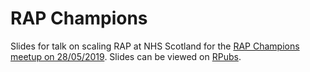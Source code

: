 # RAP Champions

Slides for talk on scaling RAP at NHS Scotland for the [RAP Champions meetup on 28/05/2019](https://gss.civilservice.gov.uk/about-us/champion-networks/reproducible-analytical-pipeline-rap-champions/#network-meetups). Slides can be viewed on [RPubs](http://rpubs.com/jackhannah95/rap-champions).
